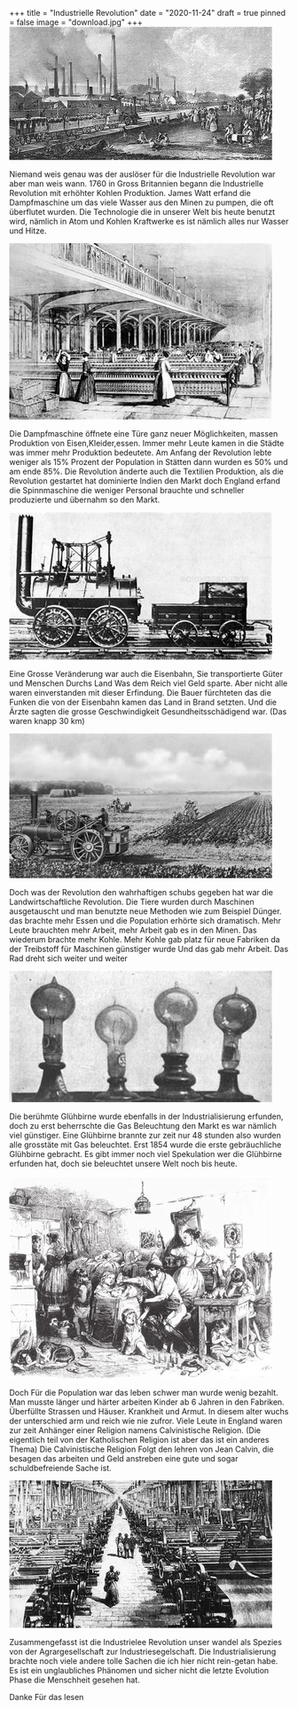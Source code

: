+++
title = "Industrielle Revolution"
date = "2020-11-24"
draft = true
pinned = false
image = "download.jpg"
+++
![](download.jpg)

Niemand weis genau was der auslöser für die Industrielle Revolution war aber man weis wann. 1760 in Gross Britannien begann die Industrielle Revolution mit erhöhter Kohlen Produktion. James Watt erfand die Dampfmaschine um das viele Wasser aus den Minen zu pumpen, die oft überflutet wurden. Die Technologie die in unserer Welt bis heute benutzt wird, nämlich in Atom und Kohlen Kraftwerke es ist nämlich alles nur Wasser und Hitze.



![Eine Textilien Fabrik ](download-11-.jpg)

Die Dampfmaschine öffnete eine Türe ganz neuer Möglichkeiten, massen Produktion von Eisen,Kleider,essen. Immer mehr Leute kamen in die Städte was immer mehr Produktion bedeutete. Am Anfang der Revolution lebte weniger als 15% Prozent der Population in Stätten dann wurden es 50% und am ende 85%. Die Revolution änderte auch die Textilien Produktion, als die Revolution gestartet hat dominierte Indien den Markt doch England erfand die Spinnmaschine die weniger Personal brauchte und schneller produzierte und übernahm so den Markt.



![Eine der ersten Eisenbahnen ](download-61-.jpg)

Eine Grosse Veränderung war auch die Eisenbahn, Sie transportierte Güter und Menschen Durchs Land Was dem Reich viel Geld sparte. Aber nicht alle waren einverstanden mit dieser Erfindung. Die Bauer fürchteten das die Funken die von der Eisenbahn kamen das Land in Brand setzten. Und die Ärzte sagten die grosse Geschwindigkeit Gesundheitsschädigend war. (Das waren knapp 30 km)



![Eine typische Ersetzung der Tiere (Dampf Pflug)](download-1-.jpg)

Doch was der Revolution den wahrhaftigen schubs gegeben hat war die Landwirtschaftliche Revolution. Die Tiere wurden durch Maschinen ausgetauscht und man benutzte neue Methoden wie zum Beispiel Dünger. das brachte mehr Essen und die Population erhörte sich dramatisch. Mehr Leute brauchten mehr Arbeit, mehr Arbeit gab es in den Minen. Das wiederum brachte mehr Kohle. Mehr Kohle gab platz für neue Fabriken da der Treibstoff für Maschinen günstiger wurde Und das gab mehr Arbeit. Das Rad dreht sich weiter und weiter



![Erfindung der Glühbirne](download-3-.jpg)

Die berühmte Glühbirne wurde ebenfalls in der Industrialisierung erfunden, doch zu erst beherrschte die Gas Beleuchtung den Markt es war nämlich viel günstiger. Eine Glühbirne brannte zur zeit nur 48 stunden also wurden alle grosstäte mit Gas beleuchtet. Erst 1854 wurde die erste gebräuchliche Glühbirne gebracht. Es gibt immer noch viel Spekulation wer die Glühbirne erfunden hat, doch sie beleuchtet unsere Welt noch bis heute.



![Ein Haushalt während der Industrialisierung](download-2-.jpg)

Doch Für die Population war das leben schwer man wurde wenig bezahlt. Man musste länger und härter arbeiten Kinder ab 6 Jahren in den Fabriken. Überfüllte Strassen und Häuser. Krankheit und Armut. In diesem alter wuchs der unterschied arm und reich wie nie zufror. Viele Leute in England waren zur zeit Anhänger einer Religion namens Calvinistische Religion. (Die eigentlich teil von der Katholischen Religion ist aber das ist ein anderes Thema) Die Calvinistische Religion Folgt den lehren von Jean Calvin, die besagen das arbeiten und Geld anstreben eine gute und sogar schuldbefreiende Sache ist.



![Eine der vielen massiven Fabriken ](dowoad.jpg)

Zusammengefasst ist die Industrielee Revolution unser wandel als Spezies von der Agrargesellschaft zur Industriesegelschaft. Die Industrialisierung brachte noch viele andere tolle Sachen die ich hier nicht rein-getan habe. Es ist ein unglaubliches Phänomen und sicher nicht die letzte Evolution Phase die Menschheit gesehen hat.



Danke Für das lesen